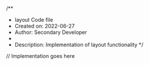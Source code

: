 /**
 * layout Code file
 * Created on: 2022-06-27
 * Author: Secondary Developer
 *
 * Description: Implementation of layout functionality
 */
 
// Implementation goes here


